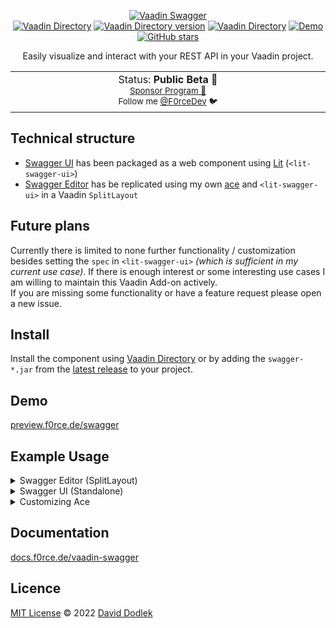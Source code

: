 <p align="center">
<a href="https://vaadin.com/directory/component/swagger" target="__blank"><img src="https://user-images.githubusercontent.com/60381251/176435959-29c48982-bbc5-43d0-8769-084074d8c9a3.png" alt="Vaadin Swagger"></a>
<br>
<a href="https://vaadin.com/directory/component/swagger"><img alt="Vaadin Directory" src="https://img.shields.io/vaadin-directory/status/swagger?color=6D9A00"></a>
<a href="https://vaadin.com/directory/component/swagger"><img alt="Vaadin Directory version" src="https://img.shields.io/vaadin-directory/v/swagger?color=6D9A00&label=%20"></a>
<a href="https://vaadin.com/directory/component/swagger"><img alt="Vaadin Directory" src="https://img.shields.io/vaadin-directory/stars/swagger?color=6D9A00"></a>
<a href="https://preview.f0rce.de/vaadin-swagger/" target="__blank"><img src="https://img.shields.io/static/v1?label=&message=Demo&color=6D9A00" alt="Demo"></a>
<br>
<a href="https://github.com/f0rce/vaadin-swagger" target="__blank"><img alt="GitHub stars" src="https://img.shields.io/github/stars/f0rce/vaadin-swagger?style=social"></a>
</p>


<p align="center">
Easily visualize and interact with your REST API in your Vaadin project.
</p>

<p align="center">
<table>
<tbody>
<td align="center">
<img width="2000" height="0" /><br>
Status: <b>Public Beta 🎉</b><br>
<sub><a href="https://github.com/sponsors/f0rce">Sponsor Program 💖</a><br> Follow me <a href="https://twitter.com/F0rceDev">@F0rceDev</a> 🐦</sub><br>
<img width="2000" height="0" /><br>
</td>
</tbody>
</table>
</p>


## Technical structure

- [Swagger UI](https://swagger.io/tools/swagger-ui/) has been packaged as a web component using [Lit](https://lit.dev) (`<lit-swagger-ui>`)
- [Swagger Editor](https://swagger.io/tools/swagger-editor) has be replicated using my own [ace](https://github.com/F0rce/ace) and `<lit-swagger-ui>` in a Vaadin `SplitLayout` 


## Future plans

Currently there is limited to none further functionality / customization besides setting the `spec` in `<lit-swagger-ui>` *(which is sufficient in my current use case)*. If there is enough interest or some interesting use cases I am willing to maintain this Vaadin Add-on actively.</br>If you are missing some functionality or have a feature request please open a new issue.


## Install

Install the component using [Vaadin Directory](https://vaadin.com/directory/component/swagger) or by adding the `swagger-*.jar` from the [latest release](https://github.com/F0rce/vaadin-swagger/releases/latest) to your project.


## Demo

[preview.f0rce.de/swagger](https://preview.f0rce.de/swagger)


## Example Usage 

<details>
    <summary>Swagger Editor (SplitLayout)</summary>

```java
@Route("")
public class TestView extends Div {

  public TestView() {
    // Set the parent <div> to full size (fullscreen)
    this.setSizeFull();

    // Initialize new SwaggerEditor aka SplitView with AceEditor as primary and SwaggerUI as
    // secondary
    SwaggerEditor swaggerEditor = new SwaggerEditor();

    // Add the spec as soon as SwaggerUI is ready --> this is not neccessary, as the frontend
    // handles it automatically
    swaggerEditor
        .getSwaggerUI()
        .addReadyListener(
            event -> {
              // OpenAPI 3.0 sample
              swaggerEditor.setSpec(
                  "openapi: 3.0.0\n"
                      + "info:\n"
                      + "  version: 1.0.0\n"
                      + "  title: Sample API\n"
                      + "  description: A sample API to illustrate OpenAPI concepts\n"
                      + "paths:\n"
                      + "  /list:\n"
                      + "    get:\n"
                      + "      description: Returns a list of stuff              \n"
                      + "      responses:\n"
                      + "        '200':\n"
                      + "          description: Successful response");
            });

    // Add SwaggerEditor to the parent <div>
    this.add(swaggerEditor);
  }
}
```
</details>

<details>
    <summary>Swagger UI (Standalone)</summary>

```java
@Route("")
public class TestView extends Div {

  public TestView() {
    // Set the parent <div> to full size (fullscreen)
    this.setSizeFull();

    // Initialize new SwaggerUI
    SwaggerUI swaggerUI = new SwaggerUI();

    // Set the size to fullscreen to match parents height/width
    swaggerUI.setSizeFull();

    swaggerUI.addReadyListener(
        event -> {
          // OpenAPI 3.0 sample
          swaggerUI.setSpec(
              "openapi: 3.0.0\n"
                  + "info:\n"
                  + "  version: 1.0.0\n"
                  + "  title: Sample API\n"
                  + "  description: A sample API to illustrate OpenAPI concepts\n"
                  + "paths:\n"
                  + "  /list:\n"
                  + "    get:\n"
                  + "      description: Returns a list of stuff              \n"
                  + "      responses:\n"
                  + "        '200':\n"
                  + "          description: Successful response");
        });

    // Add SwaggerUI to the parent <div>
    this.add(swaggerUI)
  }
}
```
</details>

<details>
    <summary>Customizing Ace</summary>

If you want to change the default behaviour of [ace](https://github.com/F0rce/ace) you can access the instance using:
```java
SwaggerEditor swaggerEditor = new SwaggerEditor();
AceEditor ace = swaggerEditor.getAceEditor();

// turn of read-only mode
ace.setReadOnly(false);
```

Please refer to [ace's documentation](https://docs.f0rce.de/ace) for further information.
</details>


## Documentation

[docs.f0rce.de/vaadin-swagger](https://docs.f0rce.de/vaadin-swagger)


## Licence

[MIT License](https://github.com/F0rce/vaadin-swagger/blob/master/LICENSE) © 2022 [David Dodlek](https://github.com/F0rce)
